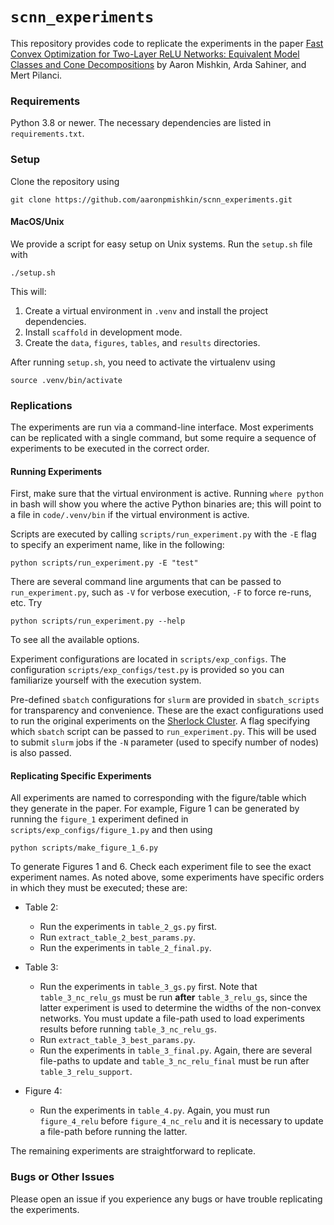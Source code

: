 # `scnn_experiments` 

This repository provides code to replicate the experiments in the paper [Fast Convex Optimization for Two-Layer ReLU Networks: Equivalent Model Classes and Cone Decompositions](https://arxiv.org/abs/2202.01331) by Aaron Mishkin, Arda Sahiner, and Mert Pilanci.

### Requirements

Python 3.8 or newer. The necessary dependencies are listed in `requirements.txt`. 

### Setup

Clone the repository using

```
git clone https://github.com/aaronpmishkin/scnn_experiments.git
```

#### MacOS/Unix

We provide a script for easy setup on Unix systems. Run the `setup.sh` file with

```
./setup.sh
```

This will:

1. Create a virtual environment in `.venv` and install the project dependencies. 
3. Install `scaffold` in development mode.
4. Create the `data`, `figures`, `tables`, and `results`  directories. 

After running `setup.sh`, you need to activate the virtualenv using 

```
source .venv/bin/activate
``` 


### Replications 

The experiments are run via a command-line interface.
Most experiments can be replicated with a single command, but some require
a sequence of experiments to be executed in the correct order.

#### Running Experiments 

First, make sure that the virtual environment is active. 
Running `where python` in bash will show you where the active Python binaries are; this will point to a file in `code/.venv/bin` if the virtual environment is active.

Scripts are executed by calling `scripts/run_experiment.py` with the `-E` flag to specify an experiment name, like in the following: 
```
python scripts/run_experiment.py -E "test"
```
There are several command line arguments that can be passed to `run_experiment.py`, such as `-V` for verbose execution, `-F` to force re-runs, etc.
Try 
```
python scripts/run_experiment.py --help 
```
To see all the available options.

Experiment configurations are located in `scripts/exp_configs`. 
The configuration `scripts/exp_configs/test.py` is provided so you can 
familiarize yourself with the execution system.

Pre-defined `sbatch` configurations for `slurm` are provided in `sbatch_scripts` for transparency and convenience.
These are the exact configurations used to run the original experiments on the [Sherlock Cluster](https://www.sherlock.stanford.edu).
A flag specifying which `sbatch` script can be passed to `run_experiment.py`.
This will be used to submit `slurm` jobs if the `-N` parameter (used to specify number of nodes) 
is also passed.


#### Replicating Specific Experiments

All experiments are named to corresponding with the figure/table which they
generate in the paper.
For example, Figure 1 can be generated by running the `figure_1` experiment
defined in `scripts/exp_configs/figure_1.py` and then using
```
python scripts/make_figure_1_6.py
```
To generate Figures 1 and 6.
Check each experiment file to see the exact experiment names.
As noted above, some experiments have specific orders in which they must
be executed; these are:

- Table 2:
    - Run the experiments in `table_2_gs.py` first.
    - Run `extract_table_2_best_params.py`.
    - Run the experiments in `table_2_final.py`.

- Table 3: 
    - Run the experiments in `table_3_gs.py` first. 
     Note that `table_3_nc_relu_gs` must be run **after** `table_3_relu_gs`, since the latter experiment is used to determine the widths of the non-convex networks.
     You must update a file-path used to load experiments results before running `table_3_nc_relu_gs`.
    - Run `extract_table_3_best_params.py`.
    - Run the experiments in `table_3_final.py`.
     Again, there are several file-paths to update and `table_3_nc_relu_final` must be run after `table_3_relu_support`. 

- Figure 4:
    - Run the experiments in `table_4.py`. 
     Again, you must run `figure_4_relu` before `figure_4_nc_relu` and it is necessary to update a file-path before running the latter. 

The remaining experiments are straightforward to replicate.

### Bugs or Other Issues

Please open an issue if you experience any bugs or have trouble replicating the experiments. 
